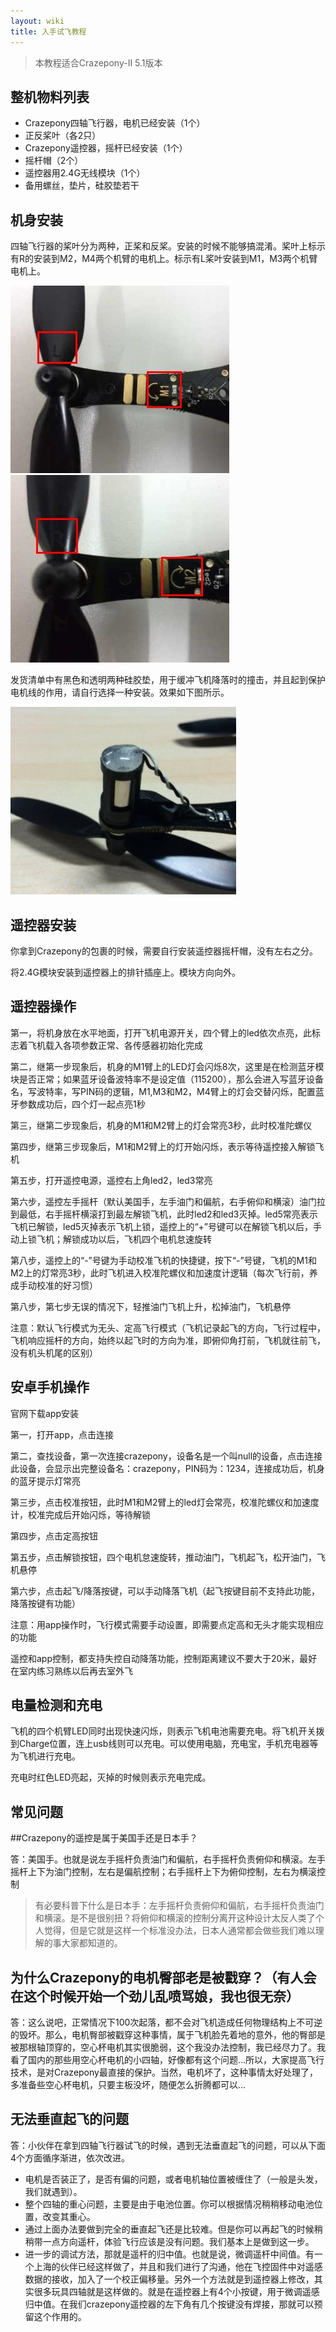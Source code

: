 ```yaml
---
layout: wiki
title: 入手试飞教程
---
```


> 本教程适合Crazepony-II 5.1版本

## 整机物料列表

* Crazepony四轴飞行器，电机已经安装（1个）
* 正反桨叶（各2只）
* Crazepony遥控器，摇杆已经安装（1个）
* 摇杆帽（2个）
* 遥控器用2.4G无线模块（1个）
* 备用螺丝，垫片，硅胶垫若干

## 机身安装
四轴飞行器的桨叶分为两种，正桨和反桨。安装的时候不能够搞混淆。桨叶上标示有R的安装到M2，M4两个机臂的电机上。标示有L桨叶安装到M1，M3两个机臂电机上。

![](/assets/img/user-guide-5-0-1.jpg)
![](/assets/img/user-guide-5-0-2.jpg)

发货清单中有黑色和透明两种硅胶垫，用于缓冲飞机降落时的撞击，并且起到保护电机线的作用，请自行选择一种安装。效果如下图所示。

![](/assets/img/user-guide-5-1-0.jpg)

## 遥控器安装
你拿到Crazepony的包裹的时候，需要自行安装遥控器摇杆帽，没有左右之分。

将2.4G模块安装到遥控器上的排针插座上。模块方向向外。

## 遥控器操作
第一，将机身放在水平地面，打开飞机电源开关，四个臂上的led依次点亮，此标志着飞机载入各项参数正常、各传感器初始化完成

第二，继第一步现象后，机身的M1臂上的LED灯会闪烁8次，这里是在检测蓝牙模块是否正常；如果蓝牙设备波特率不是设定值（115200），那么会进入写蓝牙设备名，写波特率，写PIN码的逻辑，M1,M3和M2，M4臂上的灯会交替闪烁，配置蓝牙参数成功后，四个灯一起点亮1秒

第三，继第二步现象后，机身的M1和M2臂上的灯会常亮3秒，此时校准陀螺仪

第四步，继第三步现象后，M1和M2臂上的灯开始闪烁，表示等待遥控接入解锁飞机

第五步，打开遥控电源，遥控右上角led2，led3常亮

第六步，遥控左手摇杆（默认美国手，左手油门和偏航，右手俯仰和横滚）油门拉到最低，右手摇杆横滚打到最左解锁飞机，此时led2和led3灭掉。led5常亮表示飞机已解锁，led5灭掉表示飞机上锁，遥控上的“+”号键可以在解锁飞机以后，手动上锁飞机；解锁成功以后，飞机四个电机怠速旋转

第八步，遥控上的“-”号键为手动校准飞机的快捷键，按下“-”号键，飞机的M1和M2上的灯常亮3秒，此时飞机进入校准陀螺仪和加速度计逻辑（每次飞行前，养成手动校准的好习惯）

第八步，第七步无误的情况下，轻推油门飞机上升，松掉油门，飞机悬停 

注意：默认飞行模式为无头、定高飞行模式（飞机记录起飞的方向，飞行过程中，飞机响应摇杆的方向，始终以起飞时的方向为准，即俯仰角打前，飞机就往前飞，没有机头机尾的区别）

## 安卓手机操作
官网下载app安装

第一，打开app，点击连接

第二，查找设备，第一次连接crazepony，设备名是一个叫null的设备，点击连接此设备，会显示出完整设备名：crazepony，PIN码为：1234，连接成功后，机身的蓝牙提示灯常亮

第三步，点击校准按钮，此时M1和M2臂上的led灯会常亮，校准陀螺仪和加速度计，校准完成后开始闪烁，等待解锁

第四步，点击定高按钮

第五步，点击解锁按钮，四个电机怠速旋转，推动油门，飞机起飞，松开油门，飞机悬停

第六步，点击起飞/降落按键，可以手动降落飞机（起飞按键目前不支持此功能，降落按键有功能）

注意：用app操作时，飞行模式需要手动设置，即需要点定高和无头才能实现相应的功能

遥控和app控制，都支持失控自动降落功能，控制距离建议不要大于20米，最好在室内练习熟练以后再去室外飞
## 电量检测和充电
飞机的四个机臂LED同时出现快速闪烁，则表示飞机电池需要充电。将飞机开关拨到Charge位置，连上usb线则可以充电。可以使用电脑，充电宝，手机充电器等为飞机进行充电。

充电时红色LED亮起，灭掉的时候则表示充电完成。

## 常见问题

##Crazepony的遥控是属于美国手还是日本手？
 
答：美国手。也就是说左手摇杆负责油门和偏航，右手摇杆负责俯仰和横滚。左手摇杆上下为油门控制，左右是偏航控制；右手摇杆上下为俯仰控制，左右为横滚控制

> 有必要科普下什么是日本手：左手摇杆负责俯仰和偏航，右手摇杆负责油门和横滚。是不是很别扭？将俯仰和横滚的控制分离开这种设计太反人类了个人觉得，但是它就是这样一个标准没办法，日本人通常都会做些我们难以理解的事大家都知道的。
 

## 为什么Crazepony的电机臀部老是被戳穿？（有人会在这个时候开始一个劲儿乱喷骂娘，我也很无奈）

答：这么说吧，正常情况下100次起落，都不会对飞机造成任何物理结构上不可逆的毁坏。那么，电机臀部被戳穿这种事情，属于飞机脸先着地的意外，他的臀部是被那根轴顶穿的，空心杯电机其实很脆弱，这个我没办法控制，我已经尽力了。我看了国内的那些用空心杯电机的小四轴，好像都有这个问题...所以，大家提高飞行技术，是对Crazepony最直接的保护。当然，电机坏了，这种事情太好处理了，多准备些空心杯电机，只要主板没坏，随便怎么折腾都可以...


## 无法垂直起飞的问题
答：小伙伴在拿到四轴飞行器试飞的时候，遇到无法垂直起飞的问题，可以从下面4个方面循序渐进，依次改进。

* 电机是否装正了，是否有偏的问题，或者电机轴位置被缠住了（一般是头发，我们就遇到）。
* 整个四轴的重心问题，主要是由于电池位置。你可以根据情况稍稍移动电池位置，改变其重心。
* 通过上面办法要做到完全的垂直起飞还是比较难。但是你可以再起飞的时候稍稍带一点方向遥杆，体验飞行应该是没有问题。我们基本上是做到这一步。
* 进一步的调试方法，那就是遥杆的归中值。也就是说，微调遥杆中间值。有一个上海的伙伴已经这样做了，并且和我们进行了沟通，他在飞控固件中对遥感数据的接收，加入了一个校正偏移量。另外一个方法就是到遥控器上修改，其实很多玩具四轴就是这样做的。就是在遥控器上有4个小按键，用于微调遥感归中值。在我们crazepony遥控器的左下角有几个按键没有焊接，那就可以预留这个作用的。
